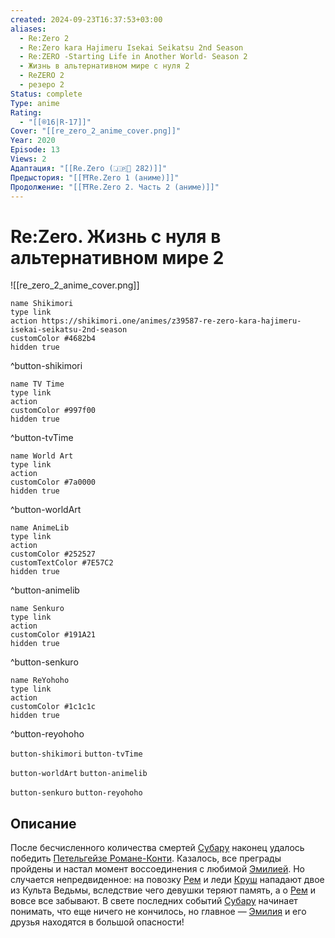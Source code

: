 ```yaml
---
created: 2024-09-23T16:37:53+03:00
aliases:
  - Re:Zero 2
  - Re:Zero kara Hajimeru Isekai Seikatsu 2nd Season
  - Re:ZERO -Starting Life in Another World- Season 2
  - Жизнь в альтернативном мире с нуля 2
  - ReZERO 2
  - резеро 2
Status: complete
Type: anime
Rating:
  - "[[®️16|R-17]]"
Cover: "[[re_zero_2_anime_cover.png]]"
Year: 2020
Episode: 13
Views: 2
Адаптация: "[[Re.Zero (🇯🇵📘 282)]]"
Предыстория: "[[⛩️Re.Zero 1 (аниме)]]"
Продолжение: "[[⛩️Re.Zero 2. Часть 2 (аниме)]]"
---
```


# Re:Zero. Жизнь с нуля в альтернативном мире 2

![[re_zero_2_anime_cover.png]]

```button
name Shikimori
type link
action https://shikimori.one/animes/z39587-re-zero-kara-hajimeru-isekai-seikatsu-2nd-season
customColor #4682b4
hidden true
```
^button-shikimori

```button
name TV Time
type link
action 
customColor #997f00
hidden true
```
^button-tvTime

```button
name World Art
type link
action 
customColor #7a0000
hidden true
```
^button-worldArt

```button
name AnimeLib
type link
action 
customColor #252527
customTextColor #7E57C2
hidden true
```
^button-animelib

```button
name Senkuro
type link
action 
customColor #191A21
hidden true
```
^button-senkuro

```button
name ReYohoho
type link
action 
customColor #1c1c1c
hidden true
```
^button-reyohoho



`button-shikimori` `button-tvTime`

`button-worldArt` `button-animelib`

`button-senkuro` `button-reyohoho`

## Описание

После бесчисленного количества смертей [Субару](https://shikimori.one/characters/118735-subaru-natsuki) наконец удалось победить [Петельгейзе Романе-Конти](https://shikimori.one/characters/141521-petelgeuse-roman-e-conti). Казалось, все преграды пройдены и настал момент воссоединения с любимой [Эмилией](https://shikimori.one/characters/118737-emilia). Но случается непредвиденное: на повозку [Рем](https://shikimori.one/characters/118763-rem) и леди [Круш](https://shikimori.one/characters/118775-crusch-karsten) нападают двое из Культа Ведьмы, вследствие чего девушки теряют память, а о [Рем](https://shikimori.one/characters/118763-rem) и вовсе все забывают. В свете последних событий [Субару](https://shikimori.one/characters/118735-subaru-natsuki) начинает понимать, что еще ничего не кончилось, но главное — [Эмилия](https://shikimori.one/characters/118737-emilia) и его друзья находятся в большой опасности!
